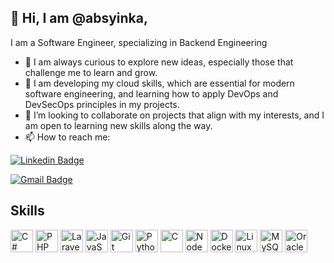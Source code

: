 ## 👋 Hi, I am @absyinka,

I am a Software Engineer, specializing in Backend Engineering

- 👀 I am always curious to explore new ideas, especially those that challenge me to learn and grow.
- 🌱 I am developing my cloud skills, which are essential for modern software engineering, and learning how to apply DevOps and DevSecOps principles in my projects.
- 💞️ I’m looking to collaborate on projects that align with my interests, and I am open to learning new skills along the way.
- 📫 How to reach me:

[![Linkedin Badge](https://img.shields.io/badge/-absyinka-blue?style=for-the-badge&logo=Linkedin&logoColor=white&link=https:/www.linkedin.com/in/absyinka/)](https://www.linkedin.com/in/absyinka/)

[![Gmail Badge](https://img.shields.io/badge/-absyinka@gmail.com-c14438?style=for-the-badge&logo=Gmail&logoColor=white)](mailto:absyinka@gmail.com)

## Skills

<p align="left" dir="auto">
  <a href="https://learn.microsoft.com/en-us/dotnet/csharp/" rel="nofollow" style="text-decoration: none;">
    <img src="https://raw.githubusercontent.com/danielcranney/readme-generator/main/public/icons/skills/csharp-colored.svg" width="36" height="36" alt="C#" style="max-width: 100%;">
  </a>
  <a href="https://www.php.net/" rel="nofollow" style="text-decoration: none;">
    <img src="https://raw.githubusercontent.com/danielcranney/readme-generator/main/public/icons/skills/php-colored.svg" width="36" height="36" alt="PHP" style="max-width: 100%;">
  </a>
  <a href="https://laravel.com/" rel="nofollow" style="text-decoration: none;">
    <img src="https://raw.githubusercontent.com/danielcranney/readme-generator/main/public/icons/skills/laravel-colored.svg" width="36" height="36" alt="Laravel" style="max-width: 100%;">
  </a>
  <a href="https://developer.mozilla.org/en-US/docs/Web/JavaScript" rel="nofollow" style="text-decoration: none;">
    <img src="https://raw.githubusercontent.com/danielcranney/readme-generator/main/public/icons/skills/javascript-colored.svg" width="36" height="36" alt="JavaScript" style="max-width: 100%;">
  </a>
  <a href="https://git-scm.com/" rel="nofollow" style="text-decoration: none;">
    <img src="https://raw.githubusercontent.com/danielcranney/readme-generator/main/public/icons/skills/git-colored.svg" width="36" height="36" alt="Git" style="max-width: 100%;">
  </a>
  <a href="#" rel="nofollow" style="text-decoration: none;">
    <img src="https://raw.githubusercontent.com/danielcranney/readme-generator/main/public/icons/skills/python-colored.svg" width="36" height="36" alt="Python" style="max-width: 100%;">
  </a>
  <a href="#" rel="nofollow" style="text-decoration: none;">
    <img src="https://raw.githubusercontent.com/danielcranney/readme-generator/main/public/icons/skills/c-colored.svg" width="36" height="36" alt="C" style="max-width: 100%;">
  </a>
  <a href="https://nodejs.org/en" rel="nofollow" style="text-decoration: none;">
    <img src="https://raw.githubusercontent.com/danielcranney/readme-generator/main/public/icons/skills/nodejs-colored.svg" width="36" height="36" alt="NodeJs" style="max-width: 100%;">
  </a>
  <a href="https://nodejs.org/en" rel="nofollow" style="text-decoration: none;">
    <img src="https://raw.githubusercontent.com/danielcranney/readme-generator/main/public/icons/skills/docker-colored.svg" width="36" height="36" alt="Docker" style="max-width: 100%;">
  </a>
  <a href="https://www.linux.org/" rel="nofollow" style="text-decoration: none;">
    <img src="https://raw.githubusercontent.com/danielcranney/readme-generator/main/public/icons/skills/linux-colored.svg" width="36" height="36" alt="Linux" style="max-width: 100%;">
  </a>
  <a href="#" rel="nofollow" style="text-decoration: none;">
    <img src="https://raw.githubusercontent.com/danielcranney/readme-generator/main/public/icons/skills/mysql-colored.svg" width="36" height="36" alt="MySQL" style="max-width: 100%;">
  </a>
  <a href="#" rel="nofollow" style="text-decoration: none;">
    <img src="https://raw.githubusercontent.com/danielcranney/readme-generator/main/public/icons/skills/oracle-colored.svg" width="36" height="36" alt="Oracle" style="max-width: 100%;">
  </a>
</p>

<!---
absyinka/absyinka is a ✨ special ✨ repository because its `README.md` (this file) appears on your GitHub profile.
You can click the Preview link to take a look at your changes.
--->
